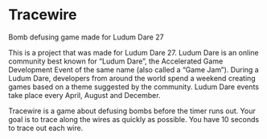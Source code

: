 Tracewire
=========

Bomb defusing game made for Ludum Dare 27

This is a project that was made for Ludum Dare 27. Ludum Dare is an online community best known for “Ludum Dare”, the Accelerated Game Development Event of the same name (also called a “Game Jam”). During a Ludum Dare, developers from around the world spend a weekend creating games based on a theme suggested by the community. Ludum Dare events take place every April, August and December.

Tracewire is a game about defusing bombs before the timer runs out.
Your goal is to trace along the wires as quickly as possible.
You have 10 seconds to trace out each wire.
